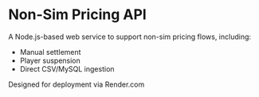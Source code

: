 # Non-Sim Pricing API

A Node.js-based web service to support non-sim pricing flows, including:
- Manual settlement
- Player suspension
- Direct CSV/MySQL ingestion

Designed for deployment via Render.com
